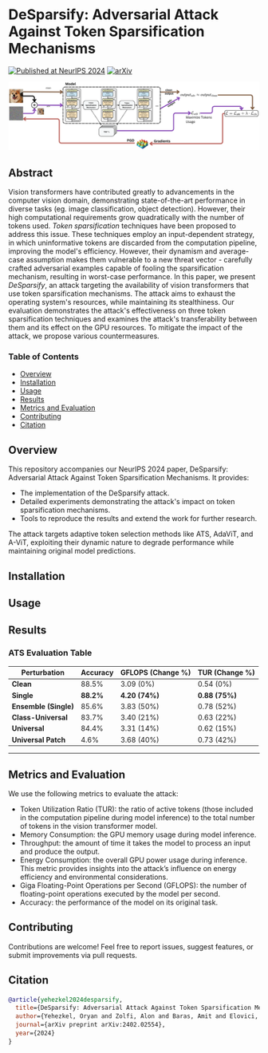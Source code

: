 # DeSparsify: Adversarial Attack Against Token Sparsification Mechanisms
[![Published at NeurIPS 2024](https://img.shields.io/badge/Published-NeurIPS%202024-blue.svg)](link_to_paper)
[![arXiv](https://img.shields.io/badge/arXiv-2402.02554-b31b1b.svg)](https://arxiv.org/abs/2402.02554)

![Pipline](figs/Pipeline.jpeg)

## Abstract
Vision transformers have contributed greatly to advancements in the computer vision domain, demonstrating state-of-the-art performance in diverse tasks (eg. image classification, object detection).
However, their high computational requirements grow quadratically with the number of tokens used.
*Token sparsification* techniques have been proposed to address this issue.
These techniques employ an input-dependent strategy, in which uninformative tokens are discarded from the computation pipeline, improving the model's efficiency.
However, their dynamism and average-case assumption makes them vulnerable to a new threat vector - carefully crafted adversarial examples capable of fooling the sparsification mechanism, resulting in worst-case performance.
In this paper, we present *DeSparsify*, an attack targeting the availability of vision transformers that use token sparsification mechanisms.
The attack aims to exhaust the operating system's resources, while maintaining its stealthiness.
Our evaluation demonstrates the attack's effectiveness on three token sparsification techniques and examines the attack's transferability between them and its effect on the GPU resources.
To mitigate the impact of the attack, we propose various countermeasures.

### Table of Contents
- [Overview](#overview)
- [Installation](#installation)
- [Usage](#usage)
- [Results](#results)
- [Metrics and Evaluation](#metrics-and-evaluation)
- [Contributing](#contributing)
- [Citation](#citation)

## Overview
This repository accompanies our NeurIPS 2024 paper, DeSparsify: Adversarial Attack Against Token Sparsification Mechanisms. It provides:
- The implementation of the DeSparsify attack.
- Detailed experiments demonstrating the attack's impact on token sparsification mechanisms.
- Tools to reproduce the results and extend the work for further research.

The attack targets adaptive token selection methods like ATS, AdaViT, and A-ViT, exploiting their dynamic nature to degrade performance while maintaining original model predictions.

## Installation

## Usage

## Results

### ATS Evaluation Table
| **Perturbation**        | **Accuracy** | **GFLOPS** (Change %) | **TUR** (Change %) |
|--------------------------|--------------|------------------------|--------------------|
| **Clean**               | 88.5%       | 3.09 (0%)             | 0.54 (0%)         |
| **Single**              | **88.2%**   | **4.20 (74%)**        | **0.88 (75%)**    |
| **Ensemble (Single)**   | 85.6%       | 3.83 (50%)            | 0.78 (52%)        |
| **Class-Universal**     | 83.7%       | 3.40 (21%)            | 0.63 (22%)        |
| **Universal**           | 84.4%       | 3.31 (14%)            | 0.62 (15%)        |
| **Universal Patch**     | 4.6%        | 3.68 (40%)            | 0.73 (42%)        |

---


## Metrics and Evaluation
We use the following metrics to evaluate the attack:
- Token Utilization Ratio (TUR): the ratio of active tokens (those included in the computation pipeline during model inference) to the total number of tokens in the vision transformer model.
- Memory Consumption: the GPU memory usage during model inference.
- Throughput: the amount of time it takes the model to process an input and produce the output.
- Energy Consumption: the overall GPU power usage during inference. This metric provides insights into the attack’s influence on energy efficiency and environmental considerations.
- Giga Floating-Point Operations per Second (GFLOPS): the number of floating-point operations executed by the model per second.
- Accuracy: the performance of the model on its original task.

## Contributing
Contributions are welcome! Feel free to report issues, suggest features, or submit improvements via pull requests.

## Citation
```bibtex
@article{yehezkel2024desparsify,
  title={DeSparsify: Adversarial Attack Against Token Sparsification Mechanisms in Vision Transformers},
  author={Yehezkel, Oryan and Zolfi, Alon and Baras, Amit and Elovici, Yuval and Shabtai, Asaf},
  journal={arXiv preprint arXiv:2402.02554},
  year={2024}
}
```
